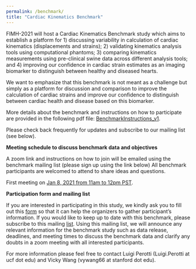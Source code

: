 ```yaml
---
permalink: /benchmark/
title: "Cardiac Kinematics Benchmark"
---
```


FIMH-2021 will host a Cardiac Kinematics Benchmark study which aims to establish a platform for 1) discussing variability in calculation of cardiac kinematics (displacements and strains); 2) validating kinematics analysis tools using computational phantoms; 3) comparing kinematics measurements using pre-clinical swine data across different analysis tools; and 4) improving our confidence in cardiac strain estimates as an imaging biomarker to distinguish between healthy and diseased hearts. 

We want to emphasize that this benchmark is not meant as a challenge but simply as a platform for discussion and comparison to improve the calculation of cardiac strains and improve our confidence to distinguish between cardiac health and disease based on this biomarker.

More details about the benchmark and instructions on how to participate are provided in the following pdf file:
<a href="../../assets/FIMH2021_Benchmark_v1.pdf" download="FIMH2021_Benchmark_v1">BenchmarkInstructions_v1</a>. 

Please check back frequently for updates and subscribe to our mailing list (see below).

**Meeting schedule to discuss benchmark data and objectives**

A zoom link and instructions on how to join will be emailed using the benchmark mailing list (please sign up using the link below) All benchmark participants are welcomed to attend to share ideas and questions.

First meeting on <ins>Jan 8, 2021 from 11am to 12pm PST</ins>.



**Participation form and mailing list**

If you are interested in participating in this study, we kindly ask you to fill out this [form](https://forms.gle/3BbhNuiwRfALV4xy6) so that it can help the organizers to gather participant’s information. If you would like to keep up to date with this benchmark, please subscribe to this mailing [list](https://mailman.stanford.edu/mailman/listinfo/fimh-kinematics-benchmark-2021). Using this mailing list, we will announce any relevant information for the benchmark study such as data release, deadlines, and meeting times to discuss the benchmark data and clarify any doubts in a zoom meeting with all interested participants. 


For more information please feel free to contact Luigi Perotti (Luigi.Perotti at ucf dot edu) and Vicky Wang (vywang66 at stanford dot edu).

<!--- We hope that this benchmark study will provide:
1. Insights on the variability of cardiac strain values reported in the literature for healthy volunteers and patients with cardiomyopathies.
2. A platform to discuss different approaches and highlight their advantages with respect to one another. -->

<!--- **Motivation** 
Cardiac strains can be used as an imaging biomarker to characterize cardiac function in health and disease. However, a large range of cardiac strains is 
reported in the literature, even for healthy volunteers. Several factors could contribute to this large spread, among which the processing methods
adopted to compute cardiac strains from acquired displacements and, if available, microstructural data play an important role. As acquired displacement imaging data are inherently noisy, different processing methods may amplify or reduce the experimental error as well as introduce a bias in the computed strains. 
In order to improve our confidence in using cardiac strains as biomarkers for cardiac function and dysfunction and compare strains reported in different studies, 
it is necessary to evaluate the variability introduced by different processing methods. To this end, the goal of this benchmark study is to characterize cardiac strains variation due to different processing methods and pipelines. -->


<!--- **Benchmark Approach**
To achieve this goal, we propose to analyze three sets of cine DENSE (Displacement Encoding with Stimulated Echoes) data, from which cardiac strains are computed and compared across participants. Cine-DENSE MRI encodes myocardial tissue displacement as the phase of the MR signal at the voxel level, thus it could potentially be the optimal displacement imaging method. -->

<!--- **Input data**
We will use three datasets: 
1. Synthetic cine DENSE images generated from a computational cylindrical phantom in which displacements are analytically defined and exact analytical strains are also known.
2. Midventricular cine DENSE images and cDTI (cardiac diffusion tensor imaging) data for N=2 healthy swine subjects.
3. Midventricular cine DENSE images and cDTI data for N=2 swine subjects with an infarct.
Incorporating cDTI data to compute myofiber strains is optional. -->


<!--- **Output data**
Each participant can use their preferred analysis tool to analyze the data listed above. Strain results will then be collected and summarized by the benchmark organizers. 
A detailed description of the data and the quantities to be reported can be found here. -->


<!---  **Dissemination of the Cardiac Kinematics Benchmark study**
The organizers of the benchmark study have been in contact with two journals -- Frontiers in Physiology (open access) or Philosophical Transactions A (open access available) -- regarding setting up a special issue on this benchmark study. The exact journal for a special issue is to be determined and highly dependent on interest from the participants. <!--- Our goal is to give each participant, the option to submit their analysis tool (if not already published) and benchmark study results as a full-length journal article in a journal special issue. -->




